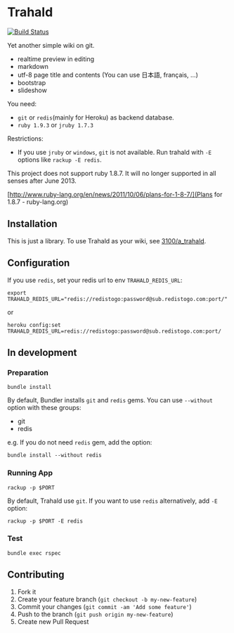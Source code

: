 # Trahald

[![Build Status](https://travis-ci.org/3100/trahald.png?branch=master)](https://travis-ci.org/3100/trahald)

Yet another simple wiki on git.

* realtime preview in editing
* markdown
* utf-8 page title and contents (You can use 日本語, français, ...)
* bootstrap
* slideshow

You need:

* `git` or `redis`(mainly for Heroku) as backend database.
* `ruby 1.9.3` or `jruby 1.7.3`

Restrictions:

* If you use `jruby` or `windows`, `git` is not available. Run trahald with `-E` options like `rackup -E redis`.

This project does not support ruby 1.8.7.
It will no longer supported in all senses after June 2013.

[http://www.ruby-lang.org/en/news/2011/10/06/plans-for-1-8-7/](Plans for 1.8.7 - ruby-lang.org)

## Installation

This is just a library.
To use Trahald as your wiki, see [3100/a_trahald](https://github.com/3100/a_trahald).

## Configuration

If you use `redis`, set your redis url to env `TRAHALD_REDIS_URL`:

    export TRAHALD_REDIS_URL="redis://redistogo:password@sub.redistogo.com:port/"

or

    heroku config:set TRAHALD_REDIS_URL=redis://redistogo:password@sub.redistogo.com:port/

## In development

### Preparation

```
bundle install
```

By default, Bundler installs `git` and `redis` gems. You can use `--without` option with these groups:

* git
* redis

e.g. If you do not need `redis` gem, add the option:

```
bundle install --without redis
```

### Running App

```
rackup -p $PORT
```

By default, Trahald use `git`. If you want to use `redis` alternatively, add `-E` option:

```
rackup -p $PORT -E redis
```

### Test

```
bundle exec rspec
```

## Contributing

1. Fork it
2. Create your feature branch (`git checkout -b my-new-feature`)
3. Commit your changes (`git commit -am 'Add some feature'`)
4. Push to the branch (`git push origin my-new-feature`)
5. Create new Pull Request
